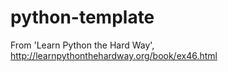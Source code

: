 # python-template

From 'Learn Python the Hard Way',
http://learnpythonthehardway.org/book/ex46.html

